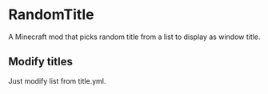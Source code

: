 # RandomTitle

A Minecraft mod that picks random title from a list to display as window title.

## Modify titles

Just modify list from title.yml.

<!--You need modify package name to lower case-->
